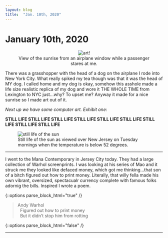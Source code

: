 ```yaml
---
layout: blog
title:  "Jan. 10th, 2020"
---
```

<head>
    <script src="{{ site.baseurl }}/assets//javascript/Dulaunay.js"></script>
    <script src="{{ site.baseurl }}/assets/javascript/p5js_sketch_1.js"></script>
</head>

<script>
    $('body').css({'background-color' : 'black', 'color' : 'green'});
</script>

# January 10th, 2020 

<div class="pb-4 pt-4" style="text-align: center">    
    <figure class="figure text-center">
        <img src="{{ site.baseurl }}/images/fridays2020/Jan_10_2020_1.gif" class="img-fluid" alt="art!">
        <figcaption class="figure-caption">View of the sunrise from an airplane window while a passenger stares at me.</figcaption>
    </figure>    
</div>

There was a grasshopper with the head of a dog on the airplane I rode into New York City. What really spiked my tea though was that it was the head of MY dog. I called home and my dog is okay, somehow this asshole made a life size realistic replica of my dog and wore it THE WHOLE TIME from Lexington to NYC just...why? To upset me? Anyway it made for a nice sunrise so I made art out of it.

*Next up we have some computer art. Exhibit one:*

<div class="p5js pb-4 pt-5" id="sketch-holder">
      <!-- Our sketch will go here! -->
</div>

**STILL LIFE STILL LIFE STILL LIFE STILL LIFE STILL LIFE STILL LIFE STILL LIFE STILL LIFE STILL LIFE**

<div class="text-center">    
    <figure class="figure">
        <img src="{{ site.baseurl }}/images/fridays2020/Jan_10_2020_2.jpg" class="img-fluid" alt="still life of the sun">
        <figcaption class="figure-caption">Still life of the sun as viewed over New Jersey on Tuesday mornings when the temperature is below 52 degrees.</figcaption>
    </figure>    
</div>

----

I went to the Mana Contemporary in Jersey City today. They had a large collection of Warhol screenprints. I was looking at his series of Mao and it struck me they looked like defaced money, which got me thinking...that son of a bitch figured out how to print money. Literally, that willy fella made his own vibrant, oversized, spectacualr currency complete with famous folks adornig the bills. Inspired I wrote a poem.

{::options parse_block_html="true" /}
<div class="code">

>Andy Warhol  
>&nbsp;&nbsp;Figured out how to print money  
>&nbsp;&nbsp;But it didn’t stop him from rotting

</div>
{::options parse_block_html="false" /}

----  


